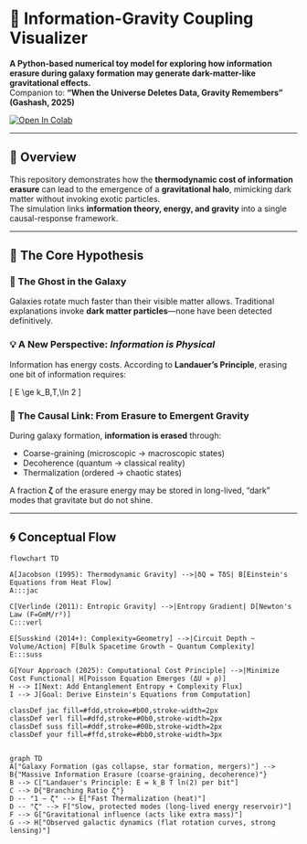 # 🌌 Information-Gravity Coupling Visualizer

**A Python-based numerical toy model for exploring how information erasure during galaxy formation may generate dark-matter-like gravitational effects.**  
Companion to: **“When the Universe Deletes Data, Gravity Remembers” (Gashash, 2025)**

[![Open In Colab](https://colab.research.google.com/assets/colab-badge.svg)](https://colab.research.google.com/github/your-repo/info-gravity-viz/blob/main/visualize_info_gravity.ipynb)

---

## 🚀 Overview
This repository demonstrates how the **thermodynamic cost of information erasure** can lead to the emergence of a **gravitational halo**, mimicking dark matter without invoking exotic particles.  
The simulation links **information theory, energy, and gravity** into a single causal-response framework.

---

## 🧩 The Core Hypothesis

### 👻 The Ghost in the Galaxy
Galaxies rotate much faster than their visible matter allows. Traditional explanations invoke **dark matter particles**—none have been detected definitively.

### 💡 A New Perspective: *Information is Physical*
Information has energy costs. According to **Landauer’s Principle**, erasing one bit of information requires:

\[
E \ge k_B\,T\,\ln 2
\]

### 🔗 The Causal Link: From Erasure to Emergent Gravity
During galaxy formation, **information is erased** through:
- Coarse-graining (microscopic → macroscopic states)  
- Decoherence (quantum → classical reality)  
- Thermalization (ordered → chaotic states)  

A fraction **ζ** of the erasure energy may be stored in long-lived, “dark” modes that gravitate but do not shine.

---

## 🌀 Conceptual Flow

```mermaid
flowchart TD

A[Jacobson (1995): Thermodynamic Gravity] -->|δQ = TδS| B[Einstein's Equations from Heat Flow]
A:::jac

C[Verlinde (2011): Entropic Gravity] -->|Entropy Gradient| D[Newton's Law (F=GmM/r²)]
C:::verl

E[Susskind (2014+): Complexity=Geometry] -->|Circuit Depth ~ Volume/Action| F[Bulk Spacetime Growth ~ Quantum Complexity]
E:::suss

G[Your Approach (2025): Computational Cost Principle] -->|Minimize Cost Functional| H[Poisson Equation Emerges (ΔU ∝ ρ)]
H --> I[Next: Add Entanglement Entropy + Complexity Flux]
I --> J[Goal: Derive Einstein's Equations from Computation]

classDef jac fill=#fdd,stroke=#b00,stroke-width=2px
classDef verl fill=#dfd,stroke=#0b0,stroke-width=2px
classDef suss fill=#ddf,stroke=#00b,stroke-width=2px
classDef your fill=#ffd,stroke=#bb0,stroke-width=3px


graph TD
A["Galaxy Formation (gas collapse, star formation, mergers)"] --> B{"Massive Information Erasure (coarse-graining, decoherence)"}
B --> C["Landauer's Principle: E = k_B T ln(2) per bit"]
C --> D{"Branching Ratio ζ"}
D -- "1 − ζ" --> E["Fast Thermalization (heat)"]
D -- "ζ" --> F["Slow, protected modes (long-lived energy reservoir)"]
F --> G["Gravitational influence (acts like extra mass)"]
G --> H["Observed galactic dynamics (flat rotation curves, strong lensing)"]
